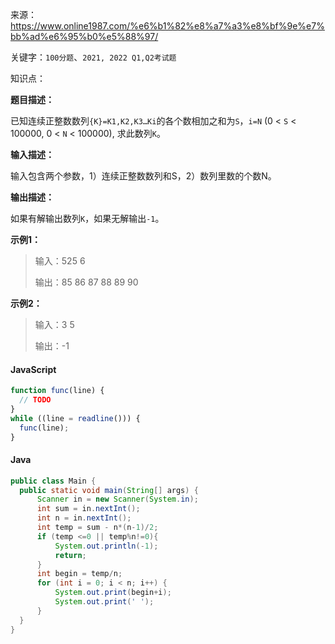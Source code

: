 来源：<https://www.online1987.com/%e6%b1%82%e8%a7%a3%e8%bf%9e%e7%bb%ad%e6%95%b0%e5%88%97/>

关键字：`100分题`、`2021, 2022 Q1,Q2考试题`

知识点：

**题目描述：**

已知连续正整数数列`{K}=K1,K2,K3…Ki`的各个数相加之和为`S`，`i=N` (0 < `S` < 100000, 0 < `N` < 100000), 求此数列`K`。

**输入描述：**

输入包含两个参数，1）连续正整数数列和S，2）数列里数的个数N。

**输出描述：**

如果有解输出数列`K`，如果无解输出`-1`。

**示例1：**

> 输入：525 6
>
> 输出：85 86 87 88 89 90

**示例2：**

> 输入：3 5
>
> 输出：-1

<!-- tabs:start -->

#### **JavaScript**

```javascript
function func(line) {
  // TODO
}
while ((line = readline())) {
  func(line);
}
```

#### **Java**

```java
public class Main {
  public static void main(String[] args) {
      Scanner in = new Scanner(System.in);
      int sum = in.nextInt();
      int n = in.nextInt();
      int temp = sum - n*(n-1)/2;
      if (temp <=0 || temp%n!=0){
          System.out.println(-1);
          return;
      }
      int begin = temp/n;
      for (int i = 0; i < n; i++) {
          System.out.print(begin+i);
          System.out.print(' ');
      }
  }
}
```

<!-- tabs:end -->
